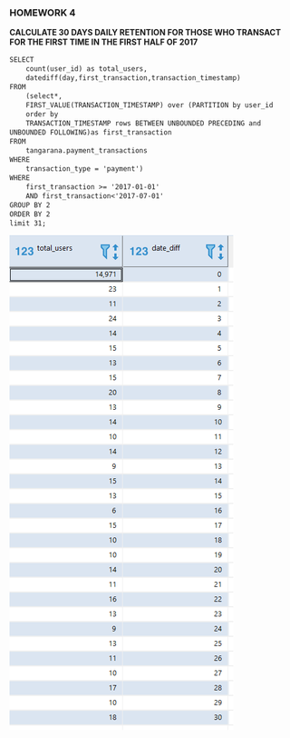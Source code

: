### **HOMEWORK 4** ###

**CALCULATE 30 DAYS DAILY RETENTION FOR THOSE WHO TRANSACT FOR THE FIRST TIME IN THE FIRST HALF OF 2017**

```
SELECT
    count(user_id) as total_users,
    datediff(day,first_transaction,transaction_timestamp)
FROM
    (select*,
    FIRST_VALUE(TRANSACTION_TIMESTAMP) over (PARTITION by user_id
    order by
    TRANSACTION_TIMESTAMP rows BETWEEN UNBOUNDED PRECEDING and UNBOUNDED FOLLOWING)as first_transaction
FROM
    tangarana.payment_transactions  
WHERE
    transaction_type = 'payment') 
WHERE 
    first_transaction >= '2017-01-01'
    AND first_transaction<'2017-07-01' 
GROUP BY 2
ORDER BY 2
limit 31;
```
![](https://github.com/Lidiamasso/SQL-Masterclass/blob/master/4.%20Window%20Functions/Window%20Functions.4.PNG?raw=true)




